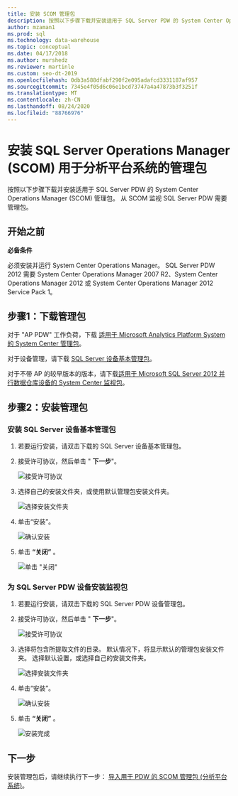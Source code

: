 ```yaml
---
title: 安装 SCOM 管理包
description: 按照以下步骤下载并安装适用于 SQL Server PDW 的 System Center Operations Manager (SCOM) 管理包。 从 SCOM 监视 SQL Server PDW 需要管理包。
author: mzaman1
ms.prod: sql
ms.technology: data-warehouse
ms.topic: conceptual
ms.date: 04/17/2018
ms.author: murshedz
ms.reviewer: martinle
ms.custom: seo-dt-2019
ms.openlocfilehash: 0db3a588dfabf290f2e095adafcd3331187af957
ms.sourcegitcommit: 7345e4f05d6c06e1bcd73747a4a47873b3f3251f
ms.translationtype: MT
ms.contentlocale: zh-CN
ms.lasthandoff: 08/24/2020
ms.locfileid: "88766976"
---
```

# <a name="install-sql-server-operations-manager-scom-management-packs-for-analytics-platform-system"></a>安装 SQL Server Operations Manager (SCOM) 用于分析平台系统的管理包
按照以下步骤下载并安装适用于 SQL Server PDW 的 System Center Operations Manager (SCOM) 管理包。 从 SCOM 监视 SQL Server PDW 需要管理包。  
  
## <a name="before-you-begin"></a><a name="BeforeBegin"></a>开始之前  
**必备条件**  
  
必须安装并运行 System Center Operations Manager。 SQL Server PDW 2012 需要 System Center Operations Manager 2007 R2、System Center Operations Manager 2012 或 System Center Operations Manager 2012 Service Pack 1。  
  
## <a name="step-1-download-the-management-packs"></a><a name="Step1"></a>步骤1：下载管理包  
对于 "AP PDW" 工作负荷，下载 [适用于 Microsoft Analytics Platform System 的 System Center 管理包](https://go.microsoft.com/fwlink/?LinkId=396857)。  
  
对于设备管理，请下载 [SQL Server 设备基本管理包](/previous-versions/system-center/packs/gg602398(v=technet.10))。  
  
对于不带 AP 的较早版本的版本，请下载[适用于 Microsoft SQL Server 2012 并行数据仓库设备的 System Center 监视包](https://go.microsoft.com/fwlink/p/?LinkId=282661)。  
  
<!-- MISSING LINKS - For the HDInsight workload, download the [System Center Management Pack for HDInsight](https://go.microsoft.com/fwlink/?LinkId=390208).  -->
  
## <a name="step-2-install-the-management-packs"></a><a name="Step2"></a>步骤2：安装管理包  
  
### <a name="install-the-sql-server-appliance-base-management-pack"></a>安装 SQL Server 设备基本管理包  
  
1.  若要运行安装，请双击下载的 SQL Server 设备基本管理包。  
  
2.  接受许可协议，然后单击 " **下一步**"。  
  
    ![接受许可协议](./media/install-the-scom-management-packs/SCOM_licnse_agrmt.png "SCOM_licnse_agrmt")  
  
3.  选择自己的安装文件夹，或使用默认管理包安装文件夹。  
  
    ![选择安装文件夹](./media/install-the-scom-management-packs/SCOM_licnse_agrmt2.png "SCOM_licnse_agrmt2")  
  
4.  单击“安装”。  
  
    ![确认安装](./media/install-the-scom-management-packs/SCOM_licnse_agrmt3.png "SCOM_licnse_agrmt3")  
  
5.  单击 **“关闭”** 。  
  
    ![单击 "关闭"](./media/install-the-scom-management-packs/SCOM_licnse_agrmt4.png "SCOM_licnse_agrmt4")  
  
### <a name="install-the-monitoring-pack-for-sql-server-pdw-appliance"></a>为 SQL Server PDW 设备安装监视包  
  
1.  若要运行安装，请双击下载的 SQL Server PDW 设备管理包。  
  
2.  接受许可协议，然后单击 " **下一步**"。  
  
    ![接受许可协议](./media/install-the-scom-management-packs/SCOM_licnse_agmtB.png "SCOM_licnse_agmtB")  
  
3.  选择将包含所提取文件的目录。 默认情况下，将显示默认的管理包安装文件夹。 选择默认设置，或选择自己的安装文件夹。  
  
    ![选择安装文件夹](./media/install-the-scom-management-packs/SCOM_licnse_agmtB1.png "SCOM_licnse_agmtB1")  
  
4.  单击“安装”。  
  
    ![确认安装](./media/install-the-scom-management-packs/SCOM_licnse_agmtB2.png "SCOM_licnse_agmtB2")  
  
5.  单击 **“关闭”** 。  
  
    ![安装完成](./media/install-the-scom-management-packs/SCOM_licnse_agmtB3.png "SCOM_licnse_agmtB3")  
  
## <a name="next-step"></a>下一步  
安装管理包后，请继续执行下一步： [导入用于 PDW 的 SCOM 管理包 &#40;分析平台系统&#41;](import-the-scom-management-pack-for-pdw.md)。  
  
<!-- MISSING LINKS ## See Also  
[Common Metadata Query Examples &#40;SQL Server PDW&#41;](../sqlpdw/common-metadata-query-examples-sql-server-pdw.md)  -->  
